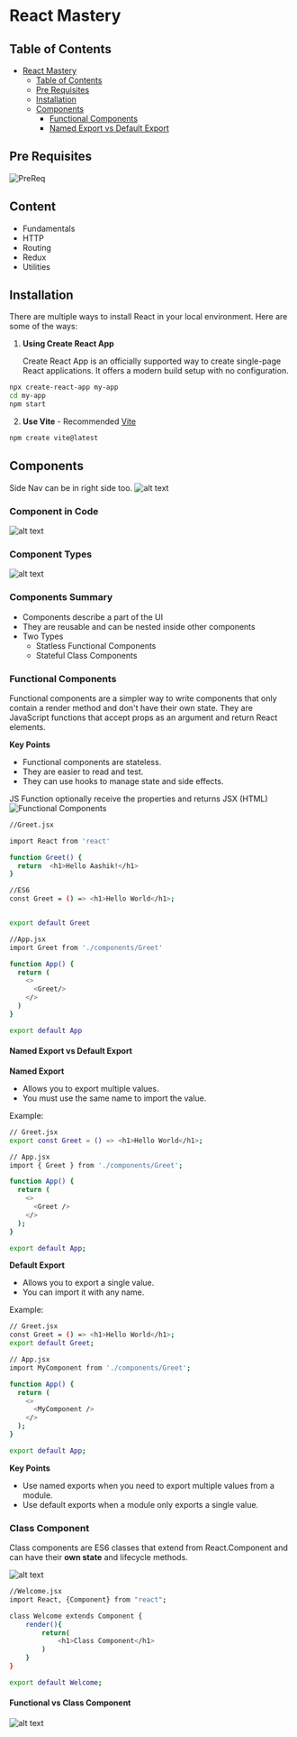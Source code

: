 # React Mastery

## Table of Contents

- [React Mastery](#react-mastery)
  - [Table of Contents](#table-of-contents)
  - [Pre Requisites](#pre-requisites)
  - [Installation](#installation)
  - [Components](#components)
    - [Functional Components](#functional-components)
    - [Named Export vs Default Export](#named-export-vs-default-export)


## Pre Requisites
![PreReq](src/assets/PreReq.png)

## Content
- Fundamentals
- HTTP
- Routing
- Redux
- Utilities

## Installation

There are multiple ways to install React in your local environment. Here are some of the ways:

1. **Using Create React App**

   Create React App is an officially supported way to create single-page React applications. It offers a modern build setup with no configuration.

```bash
npx create-react-app my-app
cd my-app
npm start
```

2. **Use Vite** - Recommended [Vite](https://vite.dev/guide/)

```bash
npm create vite@latest
```

## Components

Side Nav can be in right side too.
![alt text](src/assets/component.png)

### Component in Code

![alt text](src/assets/compInCode.png)

### Component Types
![alt text](src/assets/componentType.png)

### Components Summary

- Components describe a part of the UI
- They are reusable and can be nested inside other components
- Two Types
    - Statless Functional Components
    - Stateful Class Components

### Functional Components

Functional components are a simpler way to write components that only contain a render method and don't have their own state. They are JavaScript functions that accept props as an argument and return React elements.

**Key Points**
- Functional components are stateless.
- They are easier to read and test.
- They can use hooks to manage state and side effects.

JS Function optionally receive the properties and returns JSX (HTML)
![Functional Components](src/assets/funcComp.png)


```bash
//Greet.jsx

import React from 'react'

function Greet() {
  return  <h1>Hello Aashik!</h1>
}

//ES6
const Greet = () => <h1>Hello World</h1>;


export default Greet

//App.jsx
import Greet from './components/Greet'

function App() {
  return (
    <>
      <Greet/>
    </>
  )
}

export default App

``` 

#### Named Export vs Default Export

**Named Export**

* Allows you to export multiple values.
* You must use the same name to import the value.

Example:
```bash
// Greet.jsx
export const Greet = () => <h1>Hello World</h1>;

// App.jsx
import { Greet } from './components/Greet';

function App() {
  return (
    <>
      <Greet />
    </>
  );
}

export default App;
```

**Default Export**
* Allows you to export a single value.
* You can import it with any name.

Example:

```bash
// Greet.jsx
const Greet = () => <h1>Hello World</h1>;
export default Greet;

// App.jsx
import MyComponent from './components/Greet';

function App() {
  return (
    <>
      <MyComponent />
    </>
  );
}

export default App;
```

**Key Points**
- Use named exports when you need to export multiple values from a module.
- Use default exports when a module only exports a single value.


### Class Component
Class components are ES6 classes that extend from React.Component and can have their **own state** and lifecycle methods.

![alt text](src/assets/classComp.png)

```bash
//Welcome.jsx
import React, {Component} from "react";

class Welcome extends Component {
    render(){
        return(
            <h1>Class Component</h1>
        )
    }
}

export default Welcome;

```


#### Functional vs Class Component
![alt text](src/assets/funcVsComp.png)